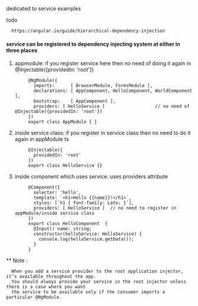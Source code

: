 dedicated to service examples


todo  

      https://angular.io/guide/hierarchical-dependency-injection


#### service can be registered to dependency injecting system at either in three places

1. appmodule: if you register service here then no need of doing it again in @Injectable({providedIn: 'root'})

            @NgModule({
              imports:      [ BrowserModule, FormsModule ],
              declarations: [ AppComponent, HelloComponent, WorldComponent ],
              bootstrap:    [ AppComponent ],
              providers: [ HelloService ]                   // no need of @Injectable({providedIn: 'root'})
            })
            export class AppModule { }
            
            
            
2. inside service class: if you register in service class then no need to do it again in appModule ts

            @Injectable({
              providedIn: 'root'
            })
            export class HelloService {}

3. inside component which uses service: uses providers attribute


            @Component({
              selector: 'hello',
              template: `<h1>Hello {{name}}!</h1>`,
              styles: [`h1 { font-family: Lato; }`],
              providers: [ HelloService ]  // no need to register in appModule/inside service class
            })
            export class HelloComponent  {
              @Input() name: string;
              constructor(helloService: HelloService) {
                console.log(helloService.getData());
              }
            }


** Note : 

      When you add a service provider to the root application injector, it’s available throughout the app.
      You should always provide your service in the root injector unless there is a case where you want 
      the service to be available only if the consumer imports a particular @NgModule.
